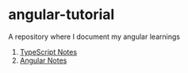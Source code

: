 # angular-tutorial
A repository where I document my angular learnings

1) [TypeScript Notes](./notes/typescript-notes.md)  
2) [Angular Notes](./notes/angular-notes.md)
